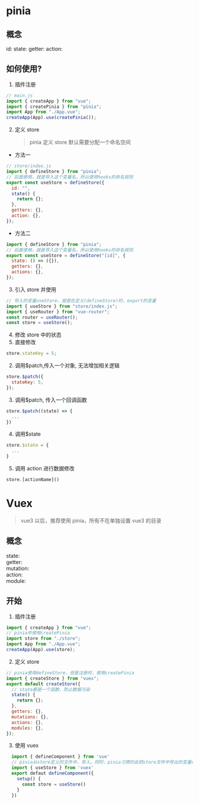 # pinia

## 概念

id:
state:
getter:
action:

## 如何使用?

1. 插件注册

```js
// main.js
import { createApp } from "vue";
import { createPinia } from "pinia";
import App from "./App.vue";
createApp(App).use(createPinia());
```

2. 定义 store
   > pinia 定义 store 默认需要分配一个命名空间

- 方法一

```js
// store/index.js
import { defineStore } from "pinia";
// 后面使用，就是导入这个变量名，所以使用hooks的命名规则
export const useStore = defineStore({
  id: "",
  state() {
    return {};
  },
  getters: {},
  action: {},
});
```

- 方法二

```js
import { defineStore } from "pinia";
// 后面使用，就是导入这个变量名，所以使用hooks的命名规则
export const useStore = defineStore("[id]", {
  state: () => ({}),
  getters: {},
  actions: {},
});
```

3. 引入 store 并使用

```js
// 导入的变量useStore，就是在定义(defineStore)时，export的变量
import { useStore } from "store/index.js";
import { useRouter } from "vue-router";
const router = useRouter();
const store = useStore();
```

4. 修改 store 中的状态
1. 直接修改

```js
store.stateKey = 5;
```

2. 调用$patch,传入一个对象, 无法增加相关逻辑

```js
store.$patch({
  stateKey: 5,
});
```

3. 调用$patch, 传入一个回调函数

```js
store.$patch((state) => {
  ...
})
```

4. 调用$state

```js
store.$state = {
  ...
}
```

5. 调用 action 进行数据修改

```js
store.[actionName]()
```

# Vuex

> vue3 以后，推荐使用 pinia，所有不在单独设置 vue3 的目录

## 概念

state:  
getter:  
mutation:  
action:  
module:

## 开始

1. 插件注册

```js
import { createApp } from "vue";
// pinia中使用createPinia
import store from "./store";
import App from "./App.vue";
createApp(App).use(store);
```

2.  定义 store

```js
// pinia使用defineStore，但是注册时，使用createPinia
import { createStore } from "vuex";
export default createStore({
  // state都是一个函数，防止数据污染
  state() {
    return {};
  },
  getters: {},
  mutations: {},
  actions: {},
  modules: {},
});
```

3. 使用 vuex

```js
  import { defineComponent } from 'vue'
  // pinia从store定义的文件中，导入。同时，pinia习惯的会把store文件中导出的变量命名为'useStore',这样vuex跟pinia使用上一致了
  import { useStore } from 'vuex'
  export defaut defineComponent({
    setup() {
      const store = useStore()
    }
  })
```
